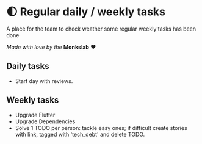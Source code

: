 # 🌓 Regular daily / weekly tasks

A place for the team to check weather some regular weekly tasks has been done

_Made with love by the_ **Monkslab** ❤️

## Daily tasks

- Start day with reviews.

## Weekly tasks

- Upgrade Flutter
- Upgrade Dependencies
- Solve 1 TODO per person: tackle easy ones; if difficult create stories with link, tagged with 'tech_debt' and delete TODO.
